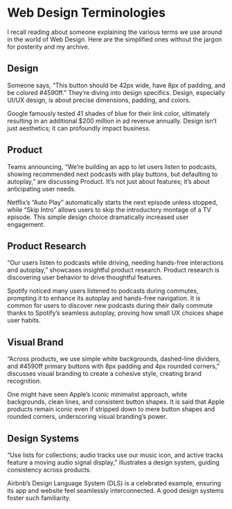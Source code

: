 # Web Design Terminologies

I recall reading about someone explaining the various terms we use around in the world of Web Design. Here are the simplified ones without the jargon for posterity and my archive.

## Design

Someone says, “This button should be 42px wide, have 8px of padding, and be colored #4590ff.” They’re diving into design specifics. Design, especially UI/UX design, is about precise dimensions, padding, and colors.

Google famously tested 41 shades of blue for their link color, ultimately resulting in an additional $200 million in ad revenue annually. Design isn’t just aesthetics; it can profoundly impact business.

## Product

Teams announcing, “We’re building an app to let users listen to podcasts, showing recommended next podcasts with play buttons, but defaulting to autoplay,” are discussing Product. It’s not just about features; it’s about anticipating user needs.

Netflix’s “Auto Play” automatically starts the next episode unless stopped, while “Skip Intro” allows users to skip the introductory montage of a TV episode. This simple design choice dramatically increased user engagement.

## Product Research

“Our users listen to podcasts while driving, needing hands-free interactions and autoplay,” showcases insightful product research. Product research is discovering user behavior to drive thoughtful features. 

Spotify noticed many users listened to podcasts during commutes, prompting it to enhance its autoplay and hands-free navigation. It is common for users to discover new podcasts during their daily commute thanks to Spotify’s seamless autoplay, proving how small UX choices shape user habits.

## Visual Brand

“Across products, we use simple white backgrounds, dashed-line dividers, and #4590ff primary buttons with 8px padding and 4px rounded corners,” discusses visual branding to create a cohesive style, creating brand recognition.

One might have seen Apple’s iconic minimalist approach, white backgrounds, clean lines, and consistent button shapes. It is said that Apple products remain iconic even if stripped down to mere button shapes and rounded corners, underscoring visual branding’s power.

## Design Systems

“Use lists for collections; audio tracks use our music icon, and active tracks feature a moving audio signal display,” illustrates a design system, guiding consistency across products.

Airbnb’s Design Language System (DLS) is a celebrated example, ensuring its app and website feel seamlessly interconnected. A good design systems foster such familiarity.